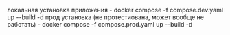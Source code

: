 локальная установка приложения - docker compose -f compose.dev.yaml up --build -d
прод установка (не протестиована, может вообще не работать) - docker compose -f compose.prod.yaml up --build -d 